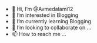- 👋 Hi, I’m @Avmedalami12
- 👀 I’m interested in Blogging
- 🌱 I’m currently learning Blogging
- 💞️ I’m looking to collaborate on ...
- 📫 How to reach me ...

<!---
Avmedalami12/Avmedalami12 is a ✨ special ✨ repository because its `README.md` (this file) appears on your GitHub profile.
You can click the Preview link to take a look at your changes.
--->
